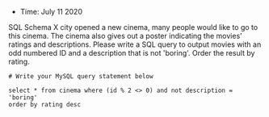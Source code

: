 * Time: July 11 2020

SQL Schema
X city opened a new cinema, many people would like to go to this cinema. The cinema also gives out a poster indicating the movies’ ratings and descriptions.
Please write a SQL query to output movies with an odd numbered ID and a description that is not 'boring'. Order the result by rating.

```
# Write your MySQL query statement below

select * from cinema where (id % 2 <> 0) and not description = 'boring'
order by rating desc

```
